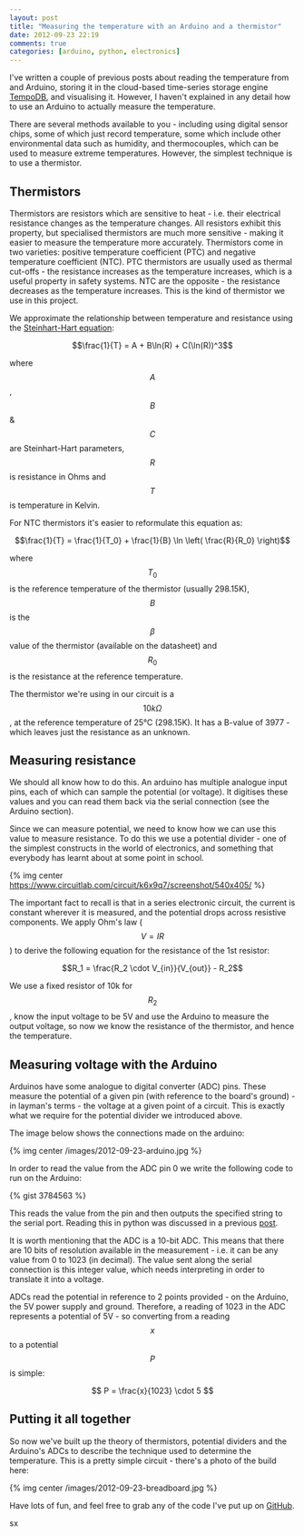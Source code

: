 ```yaml
---
layout: post
title: "Measuring the temperature with an Arduino and a thermistor"
date: 2012-09-23 22:19
comments: true
categories: [arduino, python, electronics] 
---
```


I've written a couple of previous posts about reading the temperature from
and Arduino, storing it in the cloud-based time-series storage engine
[TempoDB](http://tempo-db.com/), and visualising it. However, I haven't
explained in any detail how to use an Arduino to actually measure the
temperature.

There are several methods available to you - including using digital sensor
chips, some of which just record temperature, some which include other
environmental data such as humidity, and thermocouples, which can be used to
measure extreme temperatures. However, the simplest technique is to
use a thermistor.

<!-- more -->

## Thermistors

Thermistors are resistors which are sensitive to heat - i.e. their electrical
resistance changes as the temperature changes. All resistors exhibit this
property, but specialised thermistors are much more sensitive - making it
easier to measure the temperature more accurately. Thermistors come in two varieties:
positive temperature coefficient (PTC) and negative temperature coefficient (NTC).
PTC thermistors are usually used as thermal cut-offs - the resistance increases as
the temperature increases, which is a useful property in safety systems.
NTC are the opposite - the resistance decreases as the temperature increases.
This is the kind of thermistor we use in this project.

We approximate the relationship between temperature and resistance using the
[Steinhart-Hart equation](http://en.wikipedia.org/wiki/Steinhart-Hart_equation):

$$\frac{1}{T} = A + B\ln(R) + C(\ln(R))^3$$

where $$A$$, $$B$$ &amp; $$C$$ are Steinhart-Hart parameters, $$R$$ is resistance in Ohms
and $$T$$ is temperature in Kelvin.

For NTC thermistors it's easier to reformulate this equation as:

$$\frac{1}{T} = \frac{1}{T_0} + \frac{1}{B} \ln \left( \frac{R}{R_0} \right)$$

where $$T_0$$ is the reference temperature of the thermistor (usually 298.15K), $$B$$
is the $$\beta$$ value of the thermistor (available on the datasheet) and $$R_0$$ is
the resistance at the reference temperature.

The thermistor we're using in our circuit is a $$10k\Omega$$, at the reference temperature
of 25&deg;C (298.15K). It has a B-value of 3977 - which leaves just the
resistance as an unknown.

## Measuring resistance

We should all know how to do this. An arduino has multiple analogue input pins,
each of which can sample the potential (or voltage). It digitises these values
and you can read them back via the serial connection (see the Arduino section).

Since we can measure potential, we need to know how we can use this value
to measure resistance. To do this we use a potential divider - one of the simplest
constructs in the world of electronics, and something that everybody has learnt
about at some point in school.

{% img center https://www.circuitlab.com/circuit/k6x9q7/screenshot/540x405/ %}

The important fact to recall is that in a series electronic circuit, the current
is constant wherever it is measured, and the potential drops across resistive
components. We apply Ohm's law ($$V = IR$$) to derive the following equation
for the resistance of the 1st resistor:

$$R_1 = \frac{R_2 \cdot V_{in}}{V_{out}} - R_2$$

We use a fixed resistor of 10k for $$R_2$$, know the input voltage to be 5V and
use the Arduino to measure the output voltage, so now we know the resistance of the
thermistor, and hence the temperature.

## Measuring voltage with the Arduino

Arduinos have some analogue to digital converter (ADC) pins. These measure the potential
of a given pin (with reference to the board's ground) - in layman's terms - the voltage
at a given point of a circuit. This is exactly what we require for the potential divider
we introduced above.

The image below shows the connections made on the arduino:

{% img center /images/2012-09-23-arduino.jpg %}

In order to read the value from the ADC pin 0 we write the following code to run on
the Arduino:

{% gist 3784563 %}

This reads the value from the pin and then outputs the specified string to the
serial port. Reading this in python was discussed in a previous
[post](/blog/2012/09/14/conair-the-quest-for-reasonable-office-air-con/).

It is worth mentioning that the ADC is a 10-bit ADC. This means that there are 10 bits
of resolution available in the measurement - i.e. it can be any value from 0 to 1023
(in decimal). The value sent along the serial connection is this integer value, which
needs interpreting in order to translate it into a voltage.

ADCs read the potential in reference to 2 points provided - on the Arduino, the 5V
power supply and ground. Therefore, a reading of 1023 in the ADC represents a potential
of 5V - so converting from a reading $$x$$ to a potential $$P$$ is simple:

$$ P = \frac{x}{1023} \cdot 5 $$


## Putting it all together

So now we've built up the theory of thermistors, potential dividers and the Arduino's ADCs
to describe the technique used to determine the temperature. This is a pretty
simple circuit - there's a photo of the build here:

{% img center /images/2012-09-23-breadboard.jpg %}

Have lots of fun, and feel free to grab any of the code I've put up on
[GitHub](https://github.com/sammyd/conair).

sx
